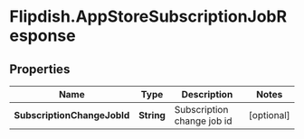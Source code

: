 # Flipdish.AppStoreSubscriptionJobResponse

## Properties
Name | Type | Description | Notes
------------ | ------------- | ------------- | -------------
**SubscriptionChangeJobId** | **String** | Subscription change job id | [optional] 


